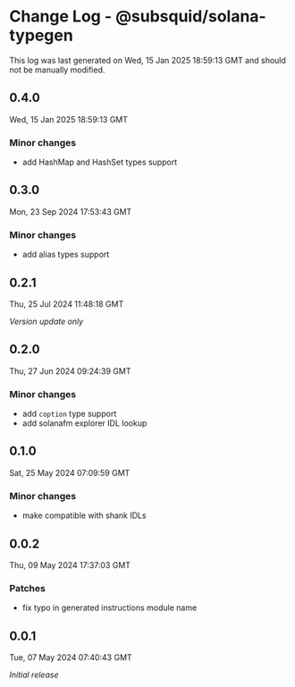# Change Log - @subsquid/solana-typegen

This log was last generated on Wed, 15 Jan 2025 18:59:13 GMT and should not be manually modified.

## 0.4.0
Wed, 15 Jan 2025 18:59:13 GMT

### Minor changes

- add HashMap and HashSet types support

## 0.3.0
Mon, 23 Sep 2024 17:53:43 GMT

### Minor changes

- add alias types support

## 0.2.1
Thu, 25 Jul 2024 11:48:18 GMT

_Version update only_

## 0.2.0
Thu, 27 Jun 2024 09:24:39 GMT

### Minor changes

- add `coption` type support
- add solanafm explorer IDL lookup

## 0.1.0
Sat, 25 May 2024 07:09:59 GMT

### Minor changes

- make compatible with shank IDLs

## 0.0.2
Thu, 09 May 2024 17:37:03 GMT

### Patches

- fix typo in generated instructions module name

## 0.0.1
Tue, 07 May 2024 07:40:43 GMT

_Initial release_

